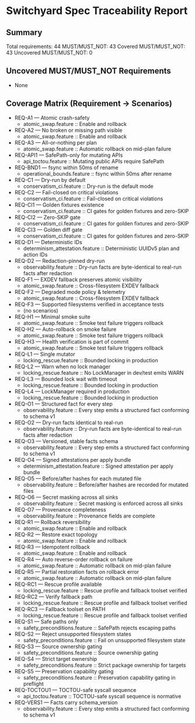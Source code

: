 # Switchyard Spec Traceability Report

## Summary
Total requirements: 44
MUST/MUST_NOT: 43
Covered MUST/MUST_NOT: 43
Uncovered MUST/MUST_NOT: 0

## Uncovered MUST/MUST_NOT Requirements
- None

## Coverage Matrix (Requirement → Scenarios)
- REQ-A1 — Atomic crash-safety
  - atomic_swap.feature :: Enable and rollback
- REQ-A2 — No broken or missing path visible
  - atomic_swap.feature :: Enable and rollback
- REQ-A3 — All-or-nothing per plan
  - atomic_swap.feature :: Automatic rollback on mid-plan failure
- REQ-API1 — SafePath-only for mutating APIs
  - api_toctou.feature :: Mutating public APIs require SafePath
- REQ-BND1 — fsync within 50ms of rename
  - operational_bounds.feature :: fsync within 50ms after rename
- REQ-C1 — Dry-run by default
  - conservatism_ci.feature :: Dry-run is the default mode
- REQ-C2 — Fail-closed on critical violations
  - conservatism_ci.feature :: Fail-closed on critical violations
- REQ-CI1 — Golden fixtures existence
  - conservatism_ci.feature :: CI gates for golden fixtures and zero-SKIP
- REQ-CI2 — Zero-SKIP gate
  - conservatism_ci.feature :: CI gates for golden fixtures and zero-SKIP
- REQ-CI3 — Golden diff gate
  - conservatism_ci.feature :: CI gates for golden fixtures and zero-SKIP
- REQ-D1 — Deterministic IDs
  - determinism_attestation.feature :: Deterministic UUIDv5 plan and action IDs
- REQ-D2 — Redaction-pinned dry-run
  - observability.feature :: Dry-run facts are byte-identical to real-run facts after redaction
- REQ-F1 — EXDEV fallback preserves atomic visibility
  - atomic_swap.feature :: Cross-filesystem EXDEV fallback
- REQ-F2 — Degraded mode policy & telemetry
  - atomic_swap.feature :: Cross-filesystem EXDEV fallback
- REQ-F3 — Supported filesystems verified in acceptance tests
  - (no scenarios)
- REQ-H1 — Minimal smoke suite
  - atomic_swap.feature :: Smoke test failure triggers rollback
- REQ-H2 — Auto-rollback on smoke failure
  - atomic_swap.feature :: Smoke test failure triggers rollback
- REQ-H3 — Health verification is part of commit
  - atomic_swap.feature :: Smoke test failure triggers rollback
- REQ-L1 — Single mutator
  - locking_rescue.feature :: Bounded locking in production
- REQ-L2 — Warn when no lock manager
  - locking_rescue.feature :: No LockManager in dev/test emits WARN
- REQ-L3 — Bounded lock wait with timeout
  - locking_rescue.feature :: Bounded locking in production
- REQ-L4 — LockManager required in production
  - locking_rescue.feature :: Bounded locking in production
- REQ-O1 — Structured fact for every step
  - observability.feature :: Every step emits a structured fact conforming to schema v1
- REQ-O2 — Dry-run facts identical to real-run
  - observability.feature :: Dry-run facts are byte-identical to real-run facts after redaction
- REQ-O3 — Versioned, stable facts schema
  - observability.feature :: Every step emits a structured fact conforming to schema v1
- REQ-O4 — Signed attestations per apply bundle
  - determinism_attestation.feature :: Signed attestation per apply bundle
- REQ-O5 — Before/after hashes for each mutated file
  - observability.feature :: Before/after hashes are recorded for mutated files
- REQ-O6 — Secret masking across all sinks
  - observability.feature :: Secret masking is enforced across all sinks
- REQ-O7 — Provenance completeness
  - observability.feature :: Provenance fields are complete
- REQ-R1 — Rollback reversibility
  - atomic_swap.feature :: Enable and rollback
- REQ-R2 — Restore exact topology
  - atomic_swap.feature :: Enable and rollback
- REQ-R3 — Idempotent rollback
  - atomic_swap.feature :: Enable and rollback
- REQ-R4 — Auto reverse-order rollback on failure
  - atomic_swap.feature :: Automatic rollback on mid-plan failure
- REQ-R5 — Partial restoration facts on rollback error
  - atomic_swap.feature :: Automatic rollback on mid-plan failure
- REQ-RC1 — Rescue profile available
  - locking_rescue.feature :: Rescue profile and fallback toolset verified
- REQ-RC2 — Verify fallback path
  - locking_rescue.feature :: Rescue profile and fallback toolset verified
- REQ-RC3 — Fallback toolset on PATH
  - locking_rescue.feature :: Rescue profile and fallback toolset verified
- REQ-S1 — Safe paths only
  - safety_preconditions.feature :: SafePath rejects escaping paths
- REQ-S2 — Reject unsupported filesystem states
  - safety_preconditions.feature :: Fail on unsupported filesystem state
- REQ-S3 — Source ownership gating
  - safety_preconditions.feature :: Source ownership gating
- REQ-S4 — Strict target ownership
  - safety_preconditions.feature :: Strict package ownership for targets
- REQ-S5 — Preservation capability gating
  - safety_preconditions.feature :: Preservation capability gating in preflight
- REQ-TOCTOU1 — TOCTOU-safe syscall sequence
  - api_toctou.feature :: TOCTOU-safe syscall sequence is normative
- REQ-VERS1 — Facts carry schema_version
  - observability.feature :: Every step emits a structured fact conforming to schema v1

